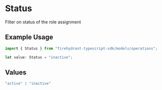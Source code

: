 # Status

Filter on status of the role assignment

## Example Usage

```typescript
import { Status } from "firehydrant-typescript-sdk/models/operations";

let value: Status = "inactive";
```

## Values

```typescript
"active" | "inactive"
```